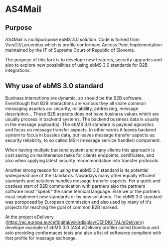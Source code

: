 # AS4Mail

##  Purpose 

AS4Mail is multipuropose ebMS 3.0 solution. Code is forked from VsrsCif/Laruentius which is profile conformant Access Point Implementation maintained by the IT of Supreme Court of Republic of Slovenia. 

The purpose of this fork is to develope new features, security upgrades and also to explore new possibilities of using ebMS 3.0 standards for B2B integrations. 

## Why use of ebMS 3.0 standard

Business interactions are dynamic, so should be the B2B software. Eventhough that B2B interactions are various they all share common messaging aspetcs as: security, reliablility, addressing, message description... These B2B aspects does not have business values which are usually process in backend systems. The backend business data is usually in the message payload(s). The ebMS 3.0 standard is payload agnostics and focus on message transfer aspects. In other words it leaves backend system to focus in bussies data, but leaves message transfer aspects as: security reliability, to so called MSH (message service handler) component.   

When having multiple backend system and many clients this approach is cost saving on maintenance tasks for clients endpoints, certificates, and also when applying latest security recommondation into transfer protocols. 

Another strong reason for using the ebMS 3.0 standard is its potential widespread use of the standards. Nowadays many other equally efficient standards and solutions handles message transfer aspects. For a quick and costless start of B2B communication with partners also the partners software must "speak" the same tehnical language. Else we or the partners must implement new standards or by new solutions. The ebMS 3.0 standard was poroposed by European commission and also used by many of it's projects for reaching the goal of common B2B marked. 

At the project eDelivery (https://ec.europa.eu/cefdigital/wiki/display/CEFDIGITAL/eDelivery) develope example of ebMS 3.0 (AS4 eDelivery profile) called Domibus and aslo providing conformaces tests and also a list of softwares complient with that profile for message exchange.  












